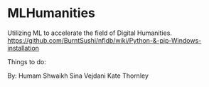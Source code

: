 # MLHumanities
Utilizing ML to accelerate the field of Digital Humanities.
https://github.com/BurntSushi/nfldb/wiki/Python-&-pip-Windows-installation

Things to do:


By: 
Humam Shwaikh
Sina Vejdani
Kate Thornley
